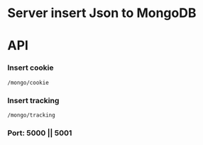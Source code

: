 # Server insert Json to MongoDB
# API
### Insert cookie 
```
/mongo/cookie
```
### Insert tracking
```
/mongo/tracking
```
### Port: 5000 || 5001
